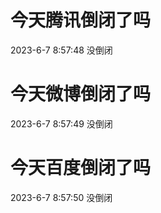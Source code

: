 # 今天腾讯倒闭了吗

2023-6-7 8:57:48 没倒闭

# 今天微博倒闭了吗

2023-6-7 8:57:49 没倒闭

# 今天百度倒闭了吗

2023-6-7 8:57:50 没倒闭

